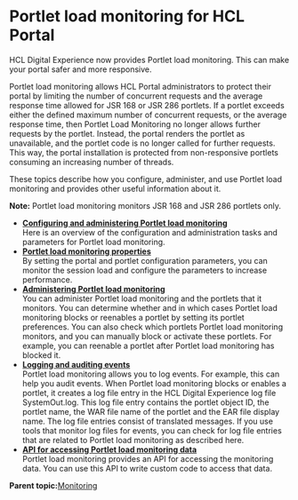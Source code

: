 # Portlet load monitoring for HCL Portal

HCL Digital Experience now provides Portlet load monitoring. This can make your portal safer and more responsive.

Portlet load monitoring allows HCL Portal administrators to protect their portal by limiting the number of concurrent requests and the average response time allowed for JSR 168 or JSR 286 portlets. If a portlet exceeds either the defined maximum number of concurrent requests, or the average response time, then Portlet Load Monitoring no longer allows further requests by the portlet. Instead, the portal renders the portlet as unavailable, and the portlet code is no longer called for further requests. This way, the portal installation is protected from non-responsive portlets consuming an increasing number of threads.

These topics describe how you configure, administer, and use Portlet load monitoring and provides other useful information about it.

**Note:** Portlet load monitoring monitors JSR 168 and JSR 286 portlets only.

-   **[Configuring and administering Portlet load monitoring](../dev-portlet/plmc_cfg_admin.md)**  
Here is an overview of the configuration and administration tasks and parameters for Portlet load monitoring.
-   **[Portlet load monitoring properties](../dev-portlet/plmt_configuration.md)**  
By setting the portal and portlet configuration parameters, you can monitor the session load and configure the parameters to increase performance.
-   **[Administering Portlet load monitoring](../dev-portlet/plmt_admin.md)**  
You can administer Portlet load monitoring and the portlets that it monitors. You can determine whether and in which cases Portlet load monitoring blocks or reenables a portlet by setting its portlet preferences. You can also check which portlets Portlet load monitoring monitors, and you can manually block or activate these portlets. For example, you can reenable a portlet after Portlet load monitoring has blocked it.
-   **[Logging and auditing events](../dev-portlet/plmt_logging.md)**  
Portlet load monitoring allows you to log events. For example, this can help you audit events. When Portlet load monitoring blocks or enables a portlet, it creates a log file entry in the HCL Digital Experience log file SystemOut.log. This log file entry contains the portlet object ID, the portlet name, the WAR file name of the portlet and the EAR file display name. The log file entries consist of translated messages. If you use tools that monitor log files for events, you can check for log file entries that are related to Portlet load monitoring as described here.
-   **[API for accessing Portlet load monitoring data](../dev-portlet/plmr_api.md)**  
Portlet load monitoring provides an API for accessing the monitoring data. You can use this API to write custom code to access that data.

**Parent topic:**[Monitoring](../admin-system/monitoring_parent.md)

